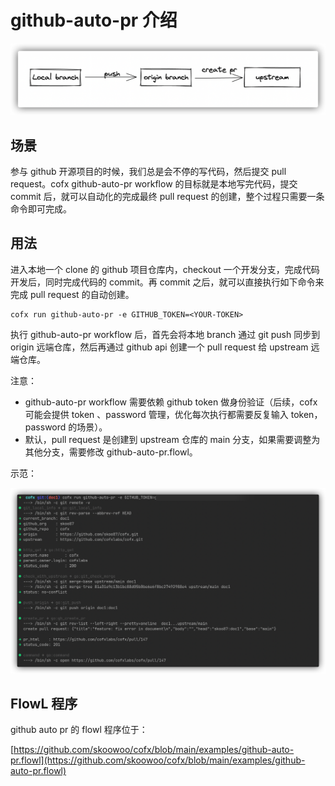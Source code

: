 # github-auto-pr 介绍

<img src="assets/auto-pr.png" style="zoom:67%;" />

## 场景

参与 github 开源项目的时候，我们总是会不停的写代码，然后提交 pull request。cofx github-auto-pr workflow 的目标就是本地写完代码，提交 commit 后，就可以自动化的完成最终 pull request 的创建，整个过程只需要一条命令即可完成。

## 用法

进入本地一个 clone 的 github 项目仓库内，checkout 一个开发分支，完成代码开发后，同时完成代码的 commit。再 commit 之后，就可以直接执行如下命令来完成 pull request 的自动创建。

```shell
cofx run github-auto-pr -e GITHUB_TOKEN=<YOUR-TOKEN>
```

执行 github-auto-pr workflow 后，首先会将本地 branch 通过 git push 同步到 origin 远端仓库，然后再通过 github  api 创建一个 pull request 给 upstream 远端仓库。

注意：

* github-auto-pr workflow 需要依赖 github token 做身份验证（后续，cofx 可能会提供 token 、password 管理，优化每次执行都需要反复输入 token，password 的场景）。
* 默认，pull request 是创建到 upstream 仓库的 main 分支，如果需要调整为其他分支，需要修改 github-auto-pr.flowl。 

示范：

<img src="assets/auto-pr-demo.png" style="zoom:67%;" />

## FlowL 程序

github auto pr 的 flowl 程序位于：

[https://github.com/skoowoo/cofx/blob/main/examples/github-auto-pr.flowl](https://github.com/skoowoo/cofx/blob/main/examples/github-auto-pr.flowl)

